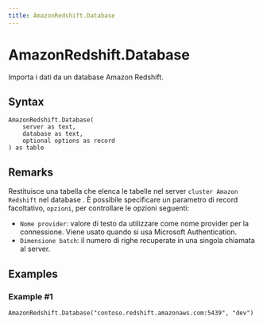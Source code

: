 ```yaml
---
title: AmazonRedshift.Database
---
```


# AmazonRedshift.Database


Importa i dati da un database Amazon Redshift.


## Syntax

```powerquery
AmazonRedshift.Database(
    server as text,
    database as text,
    optional options as record
) as table
```


## Remarks

Restituisce una tabella che elenca le tabelle nel server <code>cluster Amazon Redshift</code> nel database <code></code>.  È possibile specificare un parametro di record facoltativo, <code>opzioni</code>, per controllare le opzioni seguenti:<ul><li><code>Nome provider</code>: valore di testo da utilizzare come nome provider per la connessione. Viene usato quando si usa Microsoft Authentication.</li><li><code>Dimensione batch</code>: il numero di righe recuperate in una singola chiamata al server.</li></ul>  


## Examples

### Example #1 

```powerquery
AmazonRedshift.Database("contoso.redshift.amazonaws.com:5439", "dev")
```



